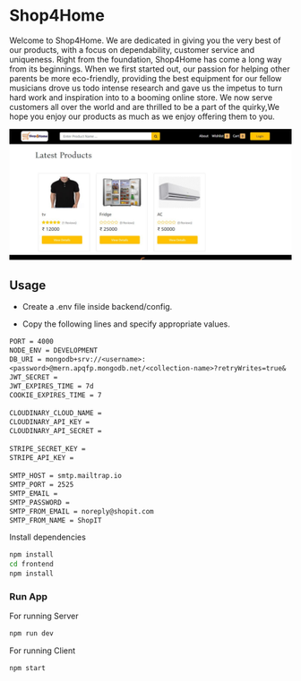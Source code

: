 
# Shop4Home
Welcome to Shop4Home. We are dedicated in giving you the very best of our products, with a focus on dependability, customer service and uniqueness. Right from the foundation, Shop4Home has come a long way from its beginnings. When we first started out, our passion for helping other parents be more eco-friendly, providing the best equipment for our fellow musicians drove us todo intense research and gave us the impetus to turn hard work and inspiration into to a booming online store. We now serve customers all over the world and are thrilled to be a part of the quirky,We hope you enjoy our products as much as we enjoy offering them to you.



![Screeshot](./screen-caps/Home.JPG)

## Usage

- Create a .env file inside backend/config.

- Copy the following lines and specify appropriate values.

```
PORT = 4000
NODE_ENV = DEVELOPMENT
DB_URI = mongodb+srv://<username>:<password>@mern.apqfp.mongodb.net/<collection-name>?retryWrites=true&
JWT_SECRET =
JWT_EXPIRES_TIME = 7d
COOKIE_EXPIRES_TIME = 7

CLOUDINARY_CLOUD_NAME =
CLOUDINARY_API_KEY =
CLOUDINARY_API_SECRET =

STRIPE_SECRET_KEY =
STRIPE_API_KEY =

SMTP_HOST = smtp.mailtrap.io
SMTP_PORT = 2525
SMTP_EMAIL =
SMTP_PASSWORD =
SMTP_FROM_EMAIL = noreply@shopit.com
SMTP_FROM_NAME = ShopIT
```

Install dependencies

```bash
npm install
cd frontend
npm install
```

### Run App

For running Server

```bash
npm run dev
```

For running Client

```bash
npm start
```
